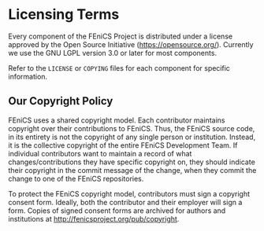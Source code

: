 # Licensing Terms

Every component of the FEniCS Project is distributed under a license
approved by the Open Source Initiative
(https://opensource.org/). Currently we use the GNU LGPL version 3.0 or later
for most components.

Refer to the `LICENSE` or `COPYING` files for each component for
specific information.

## Our Copyright Policy

FEniCS uses a shared copyright model. Each contributor maintains
copyright over their contributions to FEniCS. Thus, the FEniCS source
code, in its entirety is not the copyright of any single person or
institution. Instead, it is the collective copyright of the entire
FEniCS Development Team.  If individual contributors want to maintain
a record of what changes/contributions they have specific copyright
on, they should indicate their copyright in the commit message of the
change, when they commit the change to one of the FEniCS repositories.

To protect the FEniCS copyright model, contributors must sign a copyright
consent form. Ideally, both the contributor and their employer will sign a form.
Copies of signed consent forms are archived for authors  and
institutions at http://fenicsproject.org/pub/copyright.
